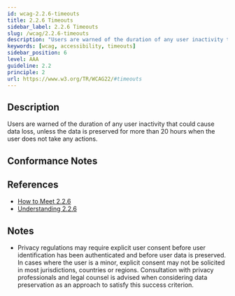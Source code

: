 ```yaml
---
id: wcag-2.2.6-timeouts
title: 2.2.6 Timeouts
sidebar_label: 2.2.6 Timeouts
slug: /wcag/2.2.6-timeouts
description: "Users are warned of the duration of any user inactivity that could cause data loss, unless the data is preserved for more than 20 hours when the user does not take any actions."
keywords: [wcag, accessibility, timeouts]
sidebar_position: 6
level: AAA
guideline: 2.2
principle: 2
url: https://www.w3.org/TR/WCAG22/#timeouts
---
```


## Description

Users are warned of the duration of any user inactivity that could cause data loss, unless the data is preserved for more than 20 hours when the user does not take any actions.

## Conformance Notes

<Project name="ads">
</Project>

<Project name="scix">
  <Support/>
</Project>

## References

- [How to Meet 2.2.6](https://www.w3.org/WAI/WCAG22/quickref/#timeouts)
- [Understanding 2.2.6](https://www.w3.org/WAI/WCAG22/Understanding/timeouts.html)

## Notes

- Privacy regulations may require explicit user consent before user identification has been authenticated and before user data is preserved. In cases where the user is a minor, explicit consent may not be solicited in most jurisdictions, countries or regions. Consultation with privacy professionals and legal counsel is advised when considering data preservation as an approach to satisfy this success criterion.
